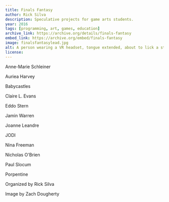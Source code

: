 ```yaml
---
title: Finals Fantasy
author: Rick Silva
description: Speculative projects for game arts students.
year: 2016
tags: [programming, art, games, education]
archive_link: https://archive.org/details/finals-fantasy
embed_link: https://archive.org/embed/finals-fantasy
image: finalsfantasylead.jpg
alt: A person wearing a VR headset, tongue extended, about to lick a stump in the forest.
license: 
---
```


Anne-Marie Schleiner

Auriea Harvey

Babycastles

Claire L. Evans

Eddo Stern

Jamin Warren

Joanne Leandre

JODI

Nina Freeman

Nicholas O'Brien

Paul Slocum

Porpentine

Organized by Rick Silva

Image by Zach Dougherty

